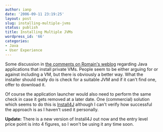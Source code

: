 ```yaml
---
author: ianp
date: '2006-09-11 23:19:25'
layout: post
slug: installing-multiple-jvms
status: publish
title: Installing Multiple JVMs
wordpress_id: '66'
categories:
- Java
- User Experience
---
```


Some discussion in [the comments on Romain's weblog][RWC] regarding Java
applications that install private VMs. People seem to be either arguing
for or against including a VM, but there is obviously a better way. What
the installer should really do is check for a suitable JVM and if it
can't find one, offer to download it.

Of course the application launcher
would also need to perform the same check in case it gets removed at a
later date. One (commercial) solution which seems to do this is
[Install4J][I4J] although I can't verify how successful the approach is
as I haven't used it personally.

**Update:** There is a new version of Install4J out now and the entry level price point is into 4 figures, so I won't be using it any time soon.

[RWC]: http://jroller.com/page/gfx/?anchor=lightzone_a_fantastic_java_app
[I4J]: http://www.ej-technologies.com/products/install4j/overview.html

